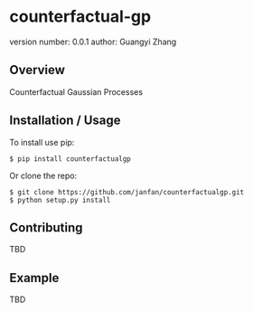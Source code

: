 counterfactual-gp
===============================

version number: 0.0.1
author: Guangyi Zhang

Overview
--------

Counterfactual Gaussian Processes

Installation / Usage
--------------------

To install use pip:

    $ pip install counterfactualgp


Or clone the repo:

    $ git clone https://github.com/janfan/counterfactualgp.git
    $ python setup.py install
    
Contributing
------------

TBD

Example
-------

TBD